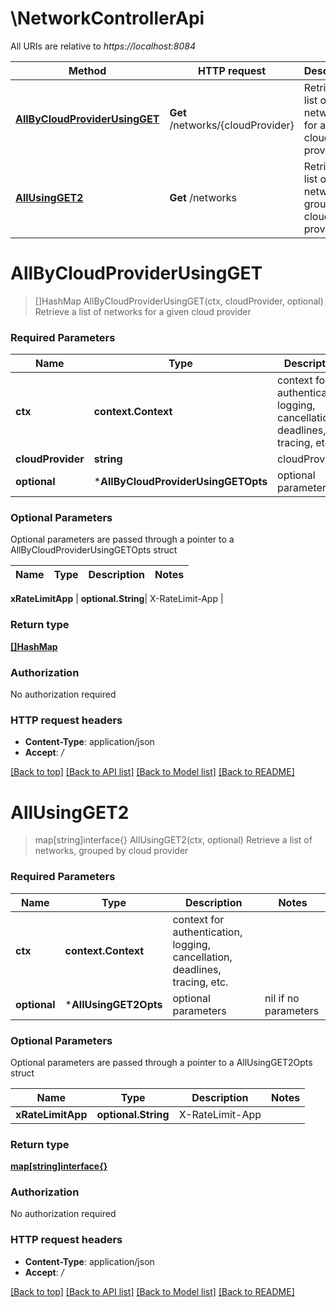 # \NetworkControllerApi

All URIs are relative to *https://localhost:8084*

Method | HTTP request | Description
------------- | ------------- | -------------
[**AllByCloudProviderUsingGET**](NetworkControllerApi.md#AllByCloudProviderUsingGET) | **Get** /networks/{cloudProvider} | Retrieve a list of networks for a given cloud provider
[**AllUsingGET2**](NetworkControllerApi.md#AllUsingGET2) | **Get** /networks | Retrieve a list of networks, grouped by cloud provider


# **AllByCloudProviderUsingGET**
> []HashMap AllByCloudProviderUsingGET(ctx, cloudProvider, optional)
Retrieve a list of networks for a given cloud provider

### Required Parameters

Name | Type | Description  | Notes
------------- | ------------- | ------------- | -------------
 **ctx** | **context.Context** | context for authentication, logging, cancellation, deadlines, tracing, etc.
  **cloudProvider** | **string**| cloudProvider | 
 **optional** | ***AllByCloudProviderUsingGETOpts** | optional parameters | nil if no parameters

### Optional Parameters
Optional parameters are passed through a pointer to a AllByCloudProviderUsingGETOpts struct

Name | Type | Description  | Notes
------------- | ------------- | ------------- | -------------

 **xRateLimitApp** | **optional.String**| X-RateLimit-App | 

### Return type

[**[]HashMap**](HashMap.md)

### Authorization

No authorization required

### HTTP request headers

 - **Content-Type**: application/json
 - **Accept**: */*

[[Back to top]](#) [[Back to API list]](../README.md#documentation-for-api-endpoints) [[Back to Model list]](../README.md#documentation-for-models) [[Back to README]](../README.md)

# **AllUsingGET2**
> map[string]interface{} AllUsingGET2(ctx, optional)
Retrieve a list of networks, grouped by cloud provider

### Required Parameters

Name | Type | Description  | Notes
------------- | ------------- | ------------- | -------------
 **ctx** | **context.Context** | context for authentication, logging, cancellation, deadlines, tracing, etc.
 **optional** | ***AllUsingGET2Opts** | optional parameters | nil if no parameters

### Optional Parameters
Optional parameters are passed through a pointer to a AllUsingGET2Opts struct

Name | Type | Description  | Notes
------------- | ------------- | ------------- | -------------
 **xRateLimitApp** | **optional.String**| X-RateLimit-App | 

### Return type

[**map[string]interface{}**](interface{}.md)

### Authorization

No authorization required

### HTTP request headers

 - **Content-Type**: application/json
 - **Accept**: */*

[[Back to top]](#) [[Back to API list]](../README.md#documentation-for-api-endpoints) [[Back to Model list]](../README.md#documentation-for-models) [[Back to README]](../README.md)

